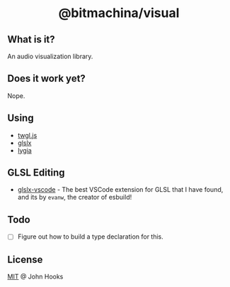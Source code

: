 <h1 align="center">
  @bitmachina/visual
</h1>

## What is it?

An audio visualization library.

## Does it work yet?

Nope.

## Using

- [twgl.js](http://twgljs.org/docs/module-twgl.html)
- [glslx](http://evanw.github.io/glslx/)
- [lygia](https://github.com/patriciogonzalezvivo/lygia)

## GLSL Editing

- [glslx-vscode](https://github.com/evanw/glslx-vscode) - The best VSCode extension for GLSL that I have found, and its by `evanw`, the creator of esbuild!

## Todo

- [ ] Figure out how to build a type declaration for this.

## License

[MIT](LICENSE) @ John Hooks
